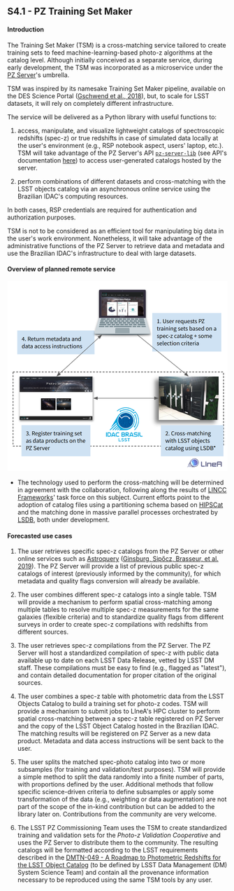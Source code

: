 ## S4.1 - PZ Training Set Maker 

#### Introduction

The Training Set Maker (TSM) is a cross-matching service tailored to create training sets to feed machine-learning-based photo-z algorithms at the catalog level. Although initially conceived as a separate service, during early development, the TSM was incorporated as a microservice under the [PZ Server](https://linea-it.github.io/pz-lsst-inkind-doc/s4_2/)'s umbrella. 

TSM was inspired by its namesake Training Set Maker pipeline, available on the DES Science Portal ([Gschwend et al., 2018](https://www.sciencedirect.com/science/article/abs/pii/S2213133718300891?via%3Dihub)), but, to scale for LSST datasets, it will rely on completely different infrastructure. 

The service will be delivered as a Python library with useful functions to: 
    
1. access, manipulate, and visualize lightweight catalogs of spectroscopic redshifts (spec-z) or true redshifts in case of simulated data locally at the user's environment (e.g., RSP notebook aspect, users' laptop, etc.). TSM will take advantage of the PZ Server's API [`pz-server-lib`](https://github.com/linea-it/pz-server-lib) (see API's documentation [here](https://linea-it.github.io/pz-server-lib/html/index.html)) to access user-generated catalogs hosted by the server.
     
2. perform combinations of different datasets and cross-matching with the LSST objects catalog via an asynchronous online service using the Brazilian IDAC's computing resources.

In both cases, RSP credentials are required for authentication and authorization purposes. 
 
TSM is not to be considered as an efficient tool for manipulating big data in the user's work environment. Nonetheless, it will take advantage of the administrative functions of the PZ Server to retrieve data and metadata and use the Brazilian IDAC's infrastructure to deal with large datasets.  

#### Overview of planned remote service 

![Training Set creation cycle](tsm_idac.png)
* The technology used to perform the cross-matching will be determined in agreement with the collaboration, following along the results of [LINCC Frameworks](https://www.lsstcorporation.org/lincc/frameworks)' task force on this subject. Current efforts point to the adoption of catalog files using a partitioning schema based on [HIPSCat](https://github.com/astronomy-commons/hipscat) and the matching done in massive parallel processes orchestrated by [LSDB](https://github.com/astronomy-commons/lsdb), both under development. 
     

#### Forecasted use cases

1. The user retrieves specific spec-z catalogs from the PZ Server or other online services such as [Astroquery](https://astroquery.readthedocs.io/en/latest/) ([Ginsburg, Sipőcz, Brasseur, et al. 2019](https://ui.adsabs.harvard.edu/abs/2019AJ....157...98G/abstract)). The PZ Server will provide a list of previous public spec-z catalogs of interest (previously informed by the community), for which metadata and quality flags conversion will already be available.  

2. The user combines different spec-z catalogs into a single table. TSM will provide a mechanism to perform spatial cross-matching among multiple tables to resolve multiple spec-z measurements for the same galaxies (flexible criteria) and to standardize quality flags from different surveys in order to create spec-z compilations with redshifts from different sources. 

3. The user retrieves spec-z compilations from the PZ Server. The PZ Server will host a standardized compilation of spec-z with public data available up to date on each LSST Data Release, vetted by LSST DM staff. These compilations must be easy to find (e.g., flagged as "latest"), and contain detailed documentation for proper citation of the original sources.  

4. The user combines a spec-z table with photometric data from the LSST Objects Catalog to build a training set for photo-z codes. TSM will provide a mechanism to submit jobs to LIneA's HPC cluster to perform spatial cross-matching between a spec-z table registered on PZ Server and the copy of the LSST Object Catalog hosted in the Brazilian IDAC. The matching results will be registered on PZ Server as a new data product. Metadata and data access instructions will be sent back to the user.

5. The user splits the matched spec-photo catalog into two or more subsamples (for training and validation/test purposes). TSM will provide a simple method to split the data randomly into a finite number of parts, with proportions defined by the user. Additional methods that follow specific science-driven criteria to define subsamples or apply some transformation of the data (e.g., weighting or data augmentation) are not part of the scope of the in-kind contribution but can be added to the library later on. Contributions from the community are very welcome. 

6. The LSST PZ Commissioning Team uses the TSM to create standardized training and validation sets for the _Photo-z Validation Cooperative_ and uses the PZ Server to distribute them to the community. The resulting catalogs will be formatted according to the LSST requirements described in the [DMTN-049 - A Roadmap to Photometric Redshifts for the LSST Object Catalog](https://dmtn-049.lsst.io/) (to be defined by LSST Data Management (DM) System Science Team) and contain all the provenance information necessary to be reproduced using the same TSM tools by any user. 

